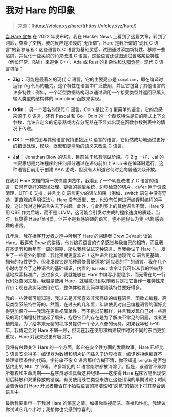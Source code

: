 <!--yml

类别：未分类

日期：2024-05-27 15:13:34

-->

# 我对 Hare 的印象

> 来源：[https://vfoley.xyz/hare/](https://vfoley.xyz/hare/)

[当 Hare 宣布](https://harelang.org/blog/2022-04-25-announcing-hare/) 在 2022 年发布时，我在 Hacker News 上看到了这篇文章，转到了网站，查看了文档，我的反应是冷淡的“无所谓”。Hare 是我所谓的“现代 C 语言”的新参与者：这些语言以 C 语言为基础灵感，试图通过添加新特性、移除一些陷阱，并优化一些尖锐的角来改进 C 语言。这些语言还试图通过省略某些特性（例如异常、RAII）来避免 C++、Ada 或 Rust 的复杂性和[认知负荷](https://github.com/zakirullin/cognitive-load/blob/main/README.md#feature-rich-languages)。现代 C 语言包括：

+   **Zig：** 可能是最著名的现代 C 语言，它的主要亮点是 `comptime`，即在编译时运行 Zig 代码的能力。这个特性在语言中广泛使用，并且它包含了其他语言的许多特性：例如，一个泛型数据结构可以通过调用一个接受类型并返回已填入输入类型的结构体的 comptime 函数来实现。

+   **Odin：** 另一个着名的现代 C 语言，Odin 是比 Zig 更简单的语言，它的灵感来源于 C 语言，还有 Pascal 和 Go。Odin 的一个酷炫特性是它的隐式上下文参数，允许自定义的记录器或内存分配器在不显式出现在函数参数列表中的情况下传递。

+   **C3：** 一种试图与其他语言保持更接近 C 语言的语言，它仍然成功地通过更好的错误处理、模块、泛型和更清晰的语义来改进 C 语言。

+   **Jai：** Jonathan Blow 的语言，目前处于私有测试阶段。与 Zig 一样，Jai 的主要思想是允许程序的任何部分通过在语句前加上 `#run` 来在编译时运行。这种语言目前用于创建 AAA 游戏，但没有人知道它何时会向普通大众开放。

在我对 Hare 文档的第一次快速浏览中，我看到了一个明显改进了 C 语言的语言：它具有更好的错误处理、更强的类型系统、边界检查的切片、`defer` 用于资源清理、UTF-8 支持，并且比 C 语言更少的语法陷阱（例如，switch 语句中没有穿透，更直观的声明语法）。Hare 没有泛型、宏，也没有任何进行编译时编程的手段，这让我对这种语言失去了兴趣。此外，与此列表上的其他语言不同，Hare 使用 QBE 作为后端，而不是 LLVM，这可能会引发对生成的程序速度的质疑。当时，我觉得 Hare 很可爱，但并不是我感兴趣的语言，也不是我认为我 *可能* 感兴趣的语言。

几年后，我在播客[开发者之声](https://www.youtube.com/watch?v=42y2Q9io3Xs)中听到了 Hare 的创建者 Drew DeVault 谈论 Hare。我喜欢 Drew 的讲话，他对编程语言的许多感觉与我自己的相符，而且我在圣诞节和新年有一周的假期，所以我想试试这种语言。当我尝试了 Hare 时，发生了一些意外的事情：我比预期更喜欢它！这种语言比其他现代 C 语言更基础，拥有的特性更少，但我发现它是那种最快最舒适地“适应我的手”的语言。我在几个小时内学会了这种语言的基础知识，内置的 `haredoc` 命令让我可以从我的终端舒适地探索标准库。没过多久，我就能够在 Hare 中编写小型程序，而无需在每一行代码处查阅文档。我越是使用 Hare，就越意识到以前我只是把它当作一堆特性来评价；现在我实际使用它后，整体体验要比简单地阅读特性要好得多。

我的一些读者可能知道，我过去是非常喜欢非常高级的编程语言、函数式编程、高级类型系统特性等的。然而，在过去的几年里，年龄使我对自己编程语言的偏好变得更加保守——我现在更重视简单性，而不是以前那样，并且我发现自己对一些高级的现代编程特性皱起了眉头，抱怨它们的存在是为了解决不常见的问题，或者更糟的是，为了给本来无聊的程序员提供一个令人兴奋的玩具。如果我年轻 5–10 年，我肯定会对 Hare 不屑一顾，但现在我在使用和构建软件时对不同的东西更加重视，Hare 对我来说更有吸引力。

我将有兴趣关注 Hare 的一个方面，即它在安全性方面的发展故事。Hare 已经比 C 语言安全得多：编译器为数组和切片访问插入了边界检查，编译器拒绝编译不处理错误条件的代码，字符串不像 C 语言那样含糊不清，你不知道 `length` 是否包括终止的 NUL 字节等。许多常见的 C 语言陷阱都被消除了。但是，该语言不跟踪所有权和生命周期——程序员必须具备这种纪律——这使得 Hare 程序容易出现使用后释放和双重释放的错误。有关使用线性类型来防止这些错误的早期讨论；时间会告诉我们 Hare 开发者能否在不牺牲语言的简洁性和“感觉”的情况下将其整合到语言中。

最后我要重申一下我对 Hare 的惊喜之情。如果你重视简洁、直接和性能，我建议你试试它几个小时；我想你也会感到惊喜的。
